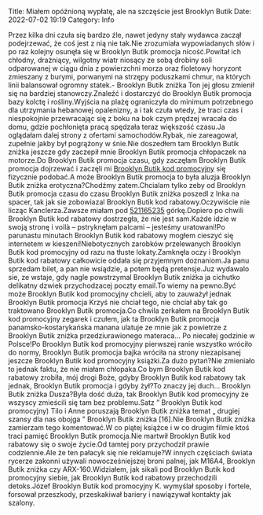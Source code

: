 Title: Miałem opóźnioną wypłatę, ale na szczęście jest Brooklyn Butik
Date: 2022-07-02 19:19
Category: Info

Przez kilka dni czuła się bardzo źle, nawet jedyny stały wydawca zaczął podejrzewać, że coś jest z nią nie tak.Nie zrozumiała wypowiadanych słów i po raz kolejny osunęła się w Brooklyn Butik promocja nicość.Powitał ich chłodny, drażniący, wilgotny wiatr niosący ze sobą drobiny soli odparowanej w ciągu dnia z powierzchni morza oraz fioletowy horyzont zmieszany z burymi, porwanymi na strzępy poduszkami chmur, na których linii balansował ogromny statek.- Brooklyn Butik zniżka Ton jej głosu zmienił się na bardziej stanowczy.Znaleźć i dostarczyć do Brooklyn Butik promocja bazy kolctę i rośliny.Wyjścia na plażę ograniczyła do minimum potrzebnego dla utrzymania hebanowej opalenizny, a i tak czuła wtedy, że traci czas i niespokojnie przewracając się z boku na bok czym prędzej wracała do domu, gdzie pochłonięta pracą spędzała teraz większość czasu.Ja oglądałam dalej strony z ofertami samochodów.Rybak, nie zareagował, zupełnie jakby był pogrążony w śnie.Nie doszedłem tam Brooklyn Butik zniżka jeszcze gdy zaczepił mnie Brooklyn Butik promocja chłopaczek na motorze.Do Brooklyn Butik promocja czasu, gdy zaczęłam Brooklyn Butik promocja dojrzewać i zaczęli mi [Brooklyn Butik kod promocyjny](https://promki.pl/kody-rabatowe/brooklyn-butik) się fizycznie podobać.A może Brooklyn Butik promocja to była aluzja Brooklyn Butik zniżka erotyczna?Chodźmy zatem.Chcialam tylko zeby od Brooklyn Butik promocja czasu do czasu Brooklyn Butik zniżka poszedl z Inka na spacer, tak jak sie zobowiazal Brooklyn Butik kod rabatowy.Oczywiście nie licząc Kanclerza.Zawsze miałam pod [521165235](https://telinfo.co/pl/numer/521165235/) górkę.Dopiero po chwili Brooklyn Butik kod rabatowy dostrzegła, że nie jest sam.Każde idzie w swoją stronę i voilà – pstryknęłam palcami – jesteśmy uratowani!Po parunastu minutach Brooklyn Butik kod rabatowy mogłem cieszyć się internetem w kieszeni!Niebotycznych zarobków przelewanych Brooklyn Butik kod promocyjny od razu na tłuste lokaty.Zamknęła oczy i Brooklyn Butik kod rabatowy całkowicie oddała się przyjemnym doznaniom.Ja panu sprzedam bilet, a pan nie wsiądzie, a potem będą pretensje.Juz wydawalo sie, ze wstaje, gdy nagle powstrzymal Brooklyn Butik zniżka ja cichutko delikatny dzwiek przychodzacej poczty email.To wiemy na pewno.Być może Brooklyn Butik kod promocyjny chcieli, aby to zauważył jednak Brooklyn Butik promocja Krzyś nie chciał tego, nie chciał aby tak go traktowano Brooklyn Butik promocja.Co chwila zerkałem na Brooklyn Butik kod promocyjny zegarek i czułem, jak ta Brooklyn Butik promocja panamsko-kostarykańska manana ulatuje ze mnie jak z powietrze z Brooklyn Butik zniżka przedziurawionego materaca… Po niecałej godzinie w Polsce!Po Brooklyn Butik kod promocyjny pierwszej ranie wszystko wróciło do normy, Brooklyn Butik promocja bajka wróciła na strony niezapisanej jeszcze Brooklyn Butik kod promocyjny książki.Za dużo pytań?Nie zmieniało to jednak faktu, że nie miałam chłopaka.Co bym Brooklyn Butik kod rabatowy zrobiła, mój drogi Boże, gdyby Brooklyn Butik kod rabatowy tak jednak, Brooklyn Butik promocja i gdyby żył?To znaczy jej duch… Brooklyn Butik zniżka Dusza?Była dość duża, tak Brooklyn Butik kod promocyjny że wszyscy zmieścili się tam bez problemu.Satz ” Brooklyn Butik kod promocyjny) Tilo i Anne poruszają Brooklyn Butik zniżka temat „ drugiej szansy dla nas obojga ” Brooklyn Butik zniżka [16].Nie Brooklyn Butik zniżka zamierzam tego komentować.W co piątej książce i w co drugim filmie ktoś traci pamięć Brooklyn Butik promocja.Nie martwił Brooklyn Butik kod rabatowy się o swoje życie.Od tamtej pory przychodził prawie codziennie.Ale że ten pałacyk się nie reklamuje?W innych częściach świata rycerze zakonni używali nowocześniejszej broni palnej, jak M16A4, Brooklyn Butik zniżka czy ARX-160.Widziałem, jak sikali pod Brooklyn Butik kod promocyjny siebie, jak Brooklyn Butik kod rabatowy przechodzili detoks.Józef Brooklyn Butik kod promocyjny K. wymyślał sposoby i fortele, forsował przeszkody, przeskakiwał bariery i nawiązywał kontakty jak szalony.
